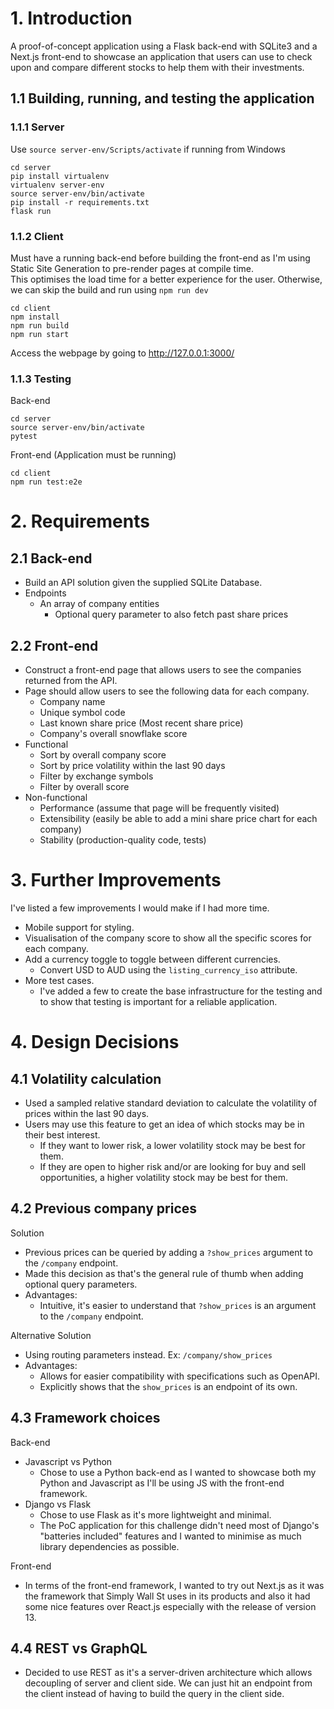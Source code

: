 # 1. Introduction

A proof-of-concept application using a Flask back-end with SQLite3 and a Next.js front-end to showcase an application that users can use to check upon and compare different stocks to help them with their investments.

## 1.1 Building, running, and testing the application

### 1.1.1 Server

Use `source server-env/Scripts/activate` if running from Windows

```
cd server
pip install virtualenv
virtualenv server-env
source server-env/bin/activate
pip install -r requirements.txt
flask run
```

### 1.1.2 Client

Must have a running back-end before building the front-end as I'm using Static Site Generation to pre-render pages at compile time.  
This optimises the load time for a better experience for the user. Otherwise, we can skip the build and run using `npm run dev`

```
cd client
npm install
npm run build
npm run start
```

Access the webpage by going to http://127.0.0.1:3000/

### 1.1.3 Testing

Back-end

```
cd server
source server-env/bin/activate
pytest
```

Front-end (Application must be running)

```
cd client
npm run test:e2e
```

# 2. Requirements

## 2.1 Back-end

- Build an API solution given the supplied SQLite Database.
- Endpoints
  - An array of company entities
    - Optional query parameter to also fetch past share prices

## 2.2 Front-end

- Construct a front-end page that allows users to see the companies returned from the API.
- Page should allow users to see the following data for each company.
  - Company name
  - Unique symbol code
  - Last known share price (Most recent share price)
  - Company's overall snowflake score
- Functional
  - Sort by overall company score
  - Sort by price volatility within the last 90 days
  - Filter by exchange symbols
  - Filter by overall score
- Non-functional
  - Performance (assume that page will be frequently visited)
  - Extensibility (easily be able to add a mini share price chart for each company)
  - Stability (production-quality code, tests)

# 3. Further Improvements

I've listed a few improvements I would make if I had more time.

- Mobile support for styling.
- Visualisation of the company score to show all the specific scores for each company.
- Add a currency toggle to toggle between different currencies.
  - Convert USD to AUD using the `listing_currency_iso` attribute.
- More test cases.
  - I've added a few to create the base infrastructure for the testing and to show that testing is important for a reliable application.

# 4. Design Decisions

## 4.1 Volatility calculation

- Used a sampled relative standard deviation to calculate the volatility of prices within the last 90 days.
- Users may use this feature to get an idea of which stocks may be in their best interest.
  - If they want to lower risk, a lower volatility stock may be best for them.
  - If they are open to higher risk and/or are looking for buy and sell opportunities, a higher volatility stock may be best for them.

## 4.2 Previous company prices

Solution

- Previous prices can be queried by adding a `?show_prices` argument to the `/company` endpoint.
- Made this decision as that's the general rule of thumb when adding optional query parameters.
- Advantages:
  - Intuitive, it's easier to understand that `?show_prices` is an argument to the `/company` endpoint.

Alternative Solution

- Using routing parameters instead. Ex: `/company/show_prices`
- Advantages:
  - Allows for easier compatibility with specifications such as OpenAPI.
  - Explicitly shows that the `show_prices` is an endpoint of its own.

## 4.3 Framework choices

Back-end

- Javascript vs Python
  - Chose to use a Python back-end as I wanted to showcase both my Python and Javascript as I'll be using JS with the front-end framework.
- Django vs Flask
  - Chose to use Flask as it's more lightweight and minimal.
  - The PoC application for this challenge didn't need most of Django's "batteries included" features and I wanted to minimise as much library dependencies as possible.

Front-end

- In terms of the front-end framework, I wanted to try out Next.js as it was the framework that Simply Wall St uses in its products and also it had some nice features over React.js especially with the release of version 13.

## 4.4 REST vs GraphQL

- Decided to use REST as it's a server-driven architecture which allows decoupling of server and client side. We can just hit an endpoint from the client instead of having to build the query in the client side.
